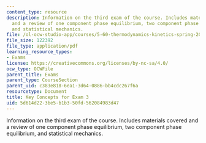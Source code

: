 ```yaml
---
content_type: resource
description: Information on the third exam of the course. Includes materials covered
  and a review of one component phase equilibrium, two component phase equilibrium,
  and statistical mechanics.
file: /ol-ocw-studio-app/courses/5-60-thermodynamics-kinetics-spring-2008/5d614d223be5b1b350fd562084983d47_exam3_review.pdf
file_size: 122392
file_type: application/pdf
learning_resource_types:
- Exams
license: https://creativecommons.org/licenses/by-nc-sa/4.0/
ocw_type: OCWFile
parent_title: Exams
parent_type: CourseSection
parent_uid: c383e818-6ea1-3d64-0886-bb4cdc267f6a
resourcetype: Document
title: Key Concepts for Exam 3
uid: 5d614d22-3be5-b1b3-50fd-562084983d47
---
```

Information on the third exam of the course. Includes materials covered and a review of one component phase equilibrium, two component phase equilibrium, and statistical mechanics.